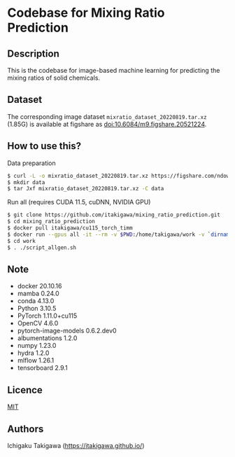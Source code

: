 # Codebase for Mixing Ratio Prediction

## Description

This is the codebase for image-based machine learning for predicting the mixing ratios of solid chemicals.

## Dataset

The corresponding image dataset `mixratio_dataset_20220819.tar.xz` (1.85G) is available at figshare as [doi:10.6084/m9.figshare.20521224](https://doi.org/10.6084/m9.figshare.20521224).

## How to use this?

Data preparation

```bash
$ curl -L -o mixratio_dataset_20220819.tar.xz https://figshare.com/ndownloader/files/36728997
$ mkdir data
$ tar Jxf mixratio_dataset_20220819.tar.xz -C data
```

Run all (requires CUDA 11.5, cuDNN, NVIDIA GPU)

```bash
$ git clone https://github.com/itakigawa/mixing_ratio_prediction.git
$ cd mixing_ratio_prediction
$ docker pull itakigawa/cu115_torch_timm
$ docker run --gpus all -it --rm -v $PWD:/home/takigawa/work -v `dirname $(pwd)`/data/input:/home/takigawa/work/input itakigawa/cu115_torch_timm bash
$ cd work
$ . ./script_allgen.sh
```

## Note

- docker 20.10.16
- mamba 0.24.0
- conda 4.13.0
- Python 3.10.5
- PyTorch 1.11.0+cu115
- OpenCV 4.6.0
- pytorch-image-models 0.6.2.dev0
- albumentations 1.2.0
- numpy 1.23.0
- hydra 1.2.0
- mlflow 1.26.1
- tensorboard 2.9.1

## Licence

[MIT](https://github.com/tcnksm/tool/blob/master/LICENCE)

## Authors

Ichigaku Takigawa (https://itakigawa.github.io/)

